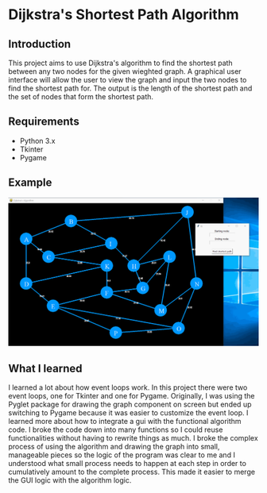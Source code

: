 # Dijkstra's Shortest Path Algorithm

## Introduction
This project aims to use Dijkstra's algorithm to find the shortest path between any two nodes for the given wieghted graph. A graphical user interface will allow the user to view the graph and input the two nodes to find the shortest path for. The output is the length of the shortest path and the set of nodes that form the shortest path.
## Requirements
 - Python 3.x
 - Tkinter
 - Pygame
## Example
![](ShortestPathExample.gif)
## What I learned
I learned a lot about how event loops work. In this project there were two event loops, one for Tkinter and one for Pygame. Originally, I was using the Pyglet package for drawing the graph component on screen but ended up switching to Pygame because it was easier to customize the event loop. I learned more about how to integrate a gui with the functional algorithm code. I broke the code down into many functions so I could reuse functionalities without having to rewrite things as much. I broke the complex process of using the algorithm and drawing the graph into small, manageable pieces so the logic of the program was clear to me and I understood what small process needs to happen at each step in order to cumulatively amount to the complete process. This made it easier to merge the GUI logic with the algorithm logic. 
